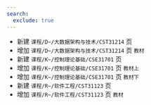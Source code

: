 ```yaml
---
search:
  exclude: true
---
```


- 新建 `课程/D~/大数据架构与技术/CST31214` 页
- 增加 `课程/D~/大数据架构与技术/CST31214` 页 `教材`
- 新建 `课程/K~/控制理论基础/CSE31701` 页
- 增加 `课程/K~/控制理论基础/CSE31701` 页 `教材上`
- 增加 `课程/K~/控制理论基础/CSE31701` 页 `教材下`
- 新建 `课程/R~/软件工程/CST31123` 页
- 增加 `课程/R~/软件工程/CST31123` 页 `教材`